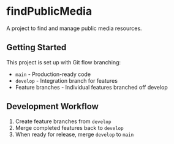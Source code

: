 # findPublicMedia

A project to find and manage public media resources.

## Getting Started

This project is set up with Git flow branching:
- `main` - Production-ready code
- `develop` - Integration branch for features
- Feature branches - Individual features branched off develop

## Development Workflow

1. Create feature branches from `develop`
2. Merge completed features back to `develop`
3. When ready for release, merge `develop` to `main`